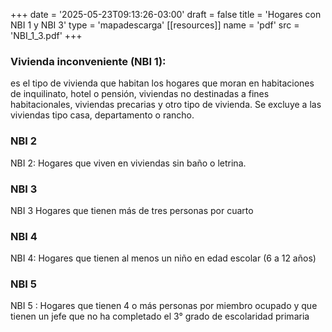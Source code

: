 +++
date = '2025-05-23T09:13:26-03:00'
draft = false
title = 'Hogares con NBI 1 y NBI 3'
type = 'mapadescarga'
[[resources]]
    name = 'pdf'
    src = 'NBI_1_3.pdf'
+++

### Vivienda inconveniente (NBI 1):

es el tipo de vivienda que habitan los hogares que moran en habitaciones de inquilinato, hotel o pensión, viviendas no destinadas a fines habitacionales, viviendas precarias y otro tipo de vivienda. Se excluye a las viviendas tipo casa, departamento o rancho.

### NBI 2

NBI 2: Hogares que viven en viviendas sin baño o letrina.

### NBI 3

NBI 3 Hogares que tienen más de tres personas por cuarto

### NBI 4

NBI 4: Hogares que tienen al menos un niño en edad escolar (6 a 12 años)

### NBI 5

NBI 5 : Hogares que tienen 4 o más personas por miembro ocupado y que tienen un jefe que no ha completado el 3° grado de escolaridad primaria
